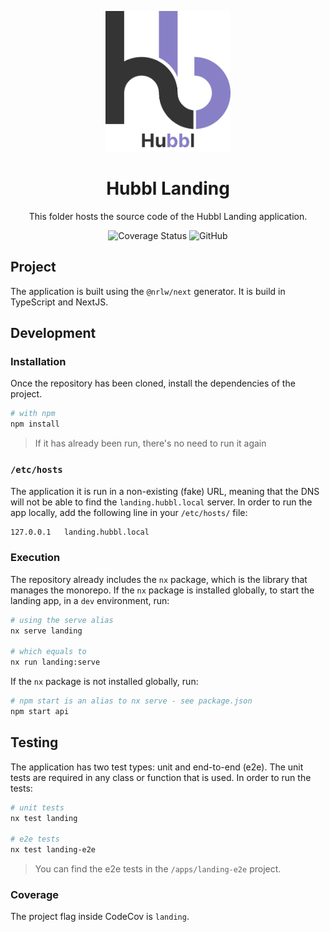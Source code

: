 <p align="center">
  <img width="200" src="../../static/Logo.svg" alt="Hubbl logo">
</p>

<h1 align="center">Hubbl Landing</h1>

<div align="center">

This folder hosts the source code of the Hubbl Landing application.

![Coverage Status](https://img.shields.io/codecov/c/github/hubbl-app/hubbl?flag=api&label=landing%20coverage&logo=codecov&style=for-the-badge)
![GitHub](https://img.shields.io/github/license/hubbl-app/hubbl?color=%237CB9E8&style=for-the-badge)

</div>

## Project

The application is built using the `@nrlw/next` generator. It is build in TypeScript and NextJS.

## Development

### Installation

Once the repository has been cloned, install the dependencies of the project.

```sh
# with npm
npm install
```

> If it has already been run, there's no need to run it again

### `/etc/hosts`

The application it is run in a non-existing (fake) URL, meaning that the DNS will not be able to find the `landing.hubbl.local` server. In order to run the app locally, add the following line in your `/etc/hosts/` file:

```sh
127.0.0.1   landing.hubbl.local
```

### Execution

The repository already includes the `nx` package, which is the library that manages the monorepo. If the `nx` package is installed globally, to start the landing app, in a `dev` environment, run:

```sh
# using the serve alias
nx serve landing

# which equals to
nx run landing:serve
```

If the `nx` package is not installed globally, run:

```sh
# npm start is an alias to nx serve - see package.json
npm start api
```

## Testing

The application has two test types: unit and end-to-end (e2e). The unit tests are required in any class or function that is used. In order to run the tests:

```sh
# unit tests
nx test landing

# e2e tests
nx test landing-e2e
```

> You can find the e2e tests in the `/apps/landing-e2e` project.

### Coverage

The project flag inside CodeCov is `landing`.